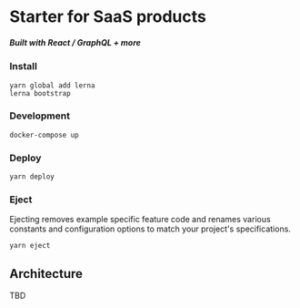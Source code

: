# Starter for SaaS products
##### Built with React / GraphQL + more

### Install
```
yarn global add lerna
lerna bootstrap
```

### Development
```
docker-compose up
```

### Deploy
```
yarn deploy
```

### Eject
Ejecting removes example specific feature code and renames various constants
and configuration options to match your project's specifications.
```
yarn eject
```

## Architecture
TBD
